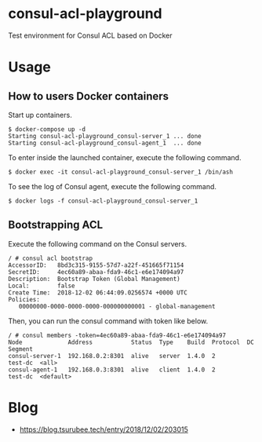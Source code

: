 # consul-acl-playground
Test environment for Consul ACL based on Docker

# Usage
## How to users Docker containers
Start up containers.  
```
$ docker-compose up -d
Starting consul-acl-playground_consul-server_1 ... done
Starting consul-acl-playground_consul-agent_1  ... done
```
To enter inside the launched container, execute the following command.  
```
$ docker exec -it consul-acl-playground_consul-server_1 /bin/ash
```
To see the log of Consul agent, execute the following command.  
```
$ docker logs -f consul-acl-playground_consul-server_1
```

## Bootstrapping ACL
Execute the following command on the Consul servers.  
```
/ # consul acl bootstrap
AccessorID:   8bd3c315-9155-57d7-a22f-451665f71154
SecretID:     4ec60a89-abaa-fda9-46c1-e6e174094a97
Description:  Bootstrap Token (Global Management)
Local:        false
Create Time:  2018-12-02 06:44:09.0256574 +0000 UTC
Policies:
   00000000-0000-0000-0000-000000000001 - global-management
```
Then, you can run the consul command with token like below.  
```
/ # consul members -token=4ec60a89-abaa-fda9-46c1-e6e174094a97
Node             Address           Status  Type    Build  Protocol  DC       Segment
consul-server-1  192.168.0.2:8301  alive   server  1.4.0  2         test-dc  <all>
consul-agent-1   192.168.0.3:8301  alive   client  1.4.0  2         test-dc  <default>
```

# Blog
- https://blog.tsurubee.tech/entry/2018/12/02/203015
